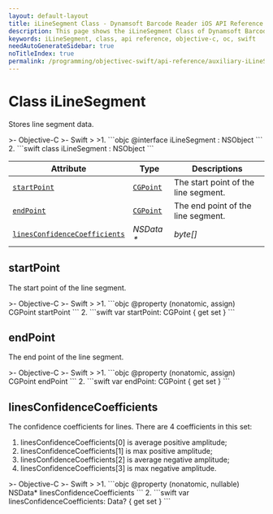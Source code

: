 ```yaml
---
layout: default-layout
title: iLineSegment Class - Dynamsoft Barcode Reader iOS API Reference
description: This page shows the iLineSegment Class of Dynamsoft Barcode Reader for iOS SDK.
keywords: iLineSegment, class, api reference, objective-c, oc, swift
needAutoGenerateSidebar: true
noTitleIndex: true
permalink: /programming/objectivec-swift/api-reference/auxiliary-iLineSegment.html
---
```



# Class iLineSegment

Stores line segment data.

<div class="sample-code-prefix"></div>
>- Objective-C
>- Swift
>
>1. 
```objc
@interface iLineSegment : NSObject
```
2. 
```swift
class iLineSegment : NSObject
```


| Attribute | Type | Descriptions |
|---------- | ---- | ----------- |
| [`startPoint`](#startpoint) | [`CGPoint`](auxiliary-iDBRPoint.md) | The start point of the line segment. |
| [`endPoint`](#endpoint) | [`CGPoint`](auxiliary-iDBRPoint.md) | The end point of the line segment. |
| [`linesConfidenceCoefficients`](#linesconfidencecoefficients) | *NSData \** | *byte\[\]* | The confidence coefficients for lines. |

## startPoint

The start point of the line segment.

<div class="sample-code-prefix"></div>
>- Objective-C
>- Swift
>
>1. 
```objc
@property (nonatomic, assign) CGPoint startPoint
```
2. 
```swift
var startPoint: CGPoint { get set }
```

## endPoint

The end point of the line segment.

<div class="sample-code-prefix"></div>
>- Objective-C
>- Swift
>
>1. 
```objc
@property (nonatomic, assign) CGPoint endPoint
```
2. 
```swift
var endPoint: CGPoint { get set }
```

## linesConfidenceCoefficients

The confidence coefficients for lines. There are 4 coefficients in this set:  

1. linesConfidenceCoefficients\[0\] is average positive amplitude;
2. linesConfidenceCoefficients\[1\] is max positive amplitude;
3. linesConfidenceCoefficients\[2\] is average negative amplitude;
4. linesConfidenceCoefficients\[3\] is max negative amplitude.

<div class="sample-code-prefix"></div>
>- Objective-C
>- Swift
>
>1. 
```objc
@property (nonatomic, nullable) NSData* linesConfidenceCoefficients
```
2. 
```swift
var linesConfidenceCoefficients: Data? { get set }
```
